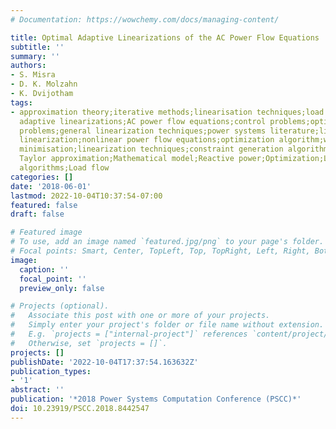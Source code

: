 ```yaml
---
# Documentation: https://wowchemy.com/docs/managing-content/

title: Optimal Adaptive Linearizations of the AC Power Flow Equations
subtitle: ''
summary: ''
authors:
- S. Misra
- D. K. Molzahn
- K. Dvijotham
tags:
- approximation theory;iterative methods;linearisation techniques;load flow;minimisation;optimisation;optimal
  adaptive linearizations;AC power flow equations;control problems;optimal power flow
  problems;general linearization techniques;power systems literature;linear approximation;adaptive
  linearization;nonlinear power flow equations;optimization algorithm;worst-case error
  minimisation;linearization techniques;constraint generation algorithm;first-order
  Taylor approximation;Mathematical model;Reactive power;Optimization;Linear approximation;Approximation
  algorithms;Load flow
categories: []
date: '2018-06-01'
lastmod: 2022-10-04T10:37:54-07:00
featured: false
draft: false

# Featured image
# To use, add an image named `featured.jpg/png` to your page's folder.
# Focal points: Smart, Center, TopLeft, Top, TopRight, Left, Right, BottomLeft, Bottom, BottomRight.
image:
  caption: ''
  focal_point: ''
  preview_only: false

# Projects (optional).
#   Associate this post with one or more of your projects.
#   Simply enter your project's folder or file name without extension.
#   E.g. `projects = ["internal-project"]` references `content/project/deep-learning/index.md`.
#   Otherwise, set `projects = []`.
projects: []
publishDate: '2022-10-04T17:37:54.163632Z'
publication_types:
- '1'
abstract: ''
publication: '*2018 Power Systems Computation Conference (PSCC)*'
doi: 10.23919/PSCC.2018.8442547
---
```

